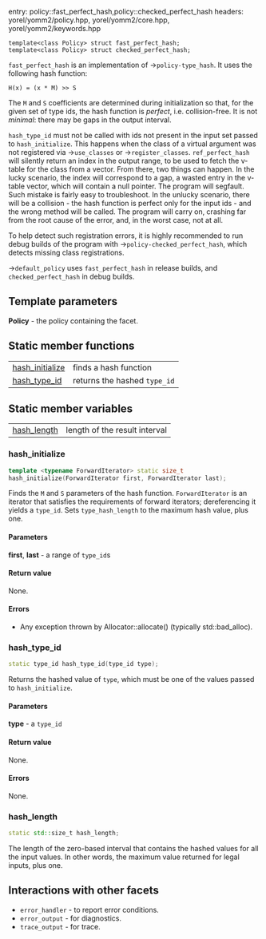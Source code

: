 entry: policy::fast_perfect_hash,policy::checked_perfect_hash headers:
yorel/yomm2/policy.hpp, yorel/yomm2/core.hpp, yorel/yomm2/keywords.hpp
```
template<class Policy> struct fast_perfect_hash;
template<class Policy> struct checked_perfect_hash;
```

`fast_perfect_hash` is an implementation of ->`policy-type_hash`. It uses the
following hash function:

```
H(x) = (x * M) >> S
```

The `M` and `S` coefficients are determined during initialization so that, for
the given set of type ids, the hash function is _perfect_, i.e. collision-free.
It is not _minimal_: there may be gaps in the output interval.

`hash_type_id` must not be called with ids not present in the input set passed
to `hash_initialize`. This happens when the class of a virtual argument was not
registered via ->`use_classes` or ->`register_classes`. `ref_perfect_hash` will
silently return an index in the output range, to be used to fetch the v-table
for the class from a vector. From there, two things can happen. In the lucky
scenario, the index will correspond to a gap, a wasted entry in the v-table
vector, which will contain a null pointer. The program will segfault. Such
mistake is fairly easy to troubleshoot. In the unlucky scenario, there will be a
collision - the hash function is perfect only for the input ids - and the wrong
method will be called. The program will carry on, crashing far from the root
cause of the error, and, in the worst case, not at all.

To help detect such registration errors, it is highly recommended to run debug
builds of the program with ->`policy-checked_perfect_hash`, which detects
missing class registrations.

->`default_policy` uses `fast_perfect_hash` in release builds, and
`checked_perfect_hash` in debug builds.

## Template parameters

**Policy** - the policy containing the facet.

## Static member functions
|                                     |                              |
| ----------------------------------- | ---------------------------- |
| [hash_initialize](#hash_initialize) | finds a hash function        |
| [hash_type_id](#hash_type_id)       | returns the hashed `type_id` |

## Static member variables
|                             |                               |
| --------------------------- | ----------------------------- |
| [hash_length](#hash_length) | length of the result interval |

### hash_initialize

```c++
template <typename ForwardIterator> static size_t
hash_initialize(ForwardIterator first, ForwardIterator last);
```

Finds the `M` and `S` parameters of the hash function. `ForwardIterator` is an
iterator that satisfies the requirements of forward iterators; dereferencing it
yields a `type_id`. Sets `type_hash_length` to the maximum hash value, plus one.

#### Parameters

**first**, **last** - a range of `type_id`s

#### Return value

None.

#### Errors

* Any exception thrown by Allocator::allocate() (typically std::bad_alloc).

### hash_type_id

```c++
static type_id hash_type_id(type_id type);
```

Returns the hashed value of `type`, which must be one of the values passed to
`hash_initialize`.

#### Parameters

**type** - a `type_id`

#### Return value

None.

#### Errors

None.

### hash_length

```c++
static std::size_t hash_length;
```

The length of the zero-based interval that contains the hashed values for all
the input values. In other words, the maximum value returned for legal inputs,
plus one.


## Interactions with other facets

* `error_handler` - to report error conditions.
* `error_output` - for diagnostics.
* `trace_output` - for trace.
